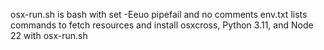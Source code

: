 osx-run.sh is bash with set -Eeuo pipefail and no comments
env.txt lists commands to fetch resources and install osxcross, Python 3.11, and Node 22 with osx-run.sh

